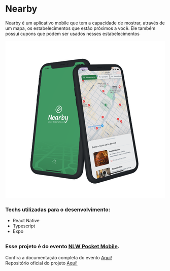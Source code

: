 # Nearby

Nearby é um aplicativo mobile que tem a capacidade de mostrar, através de um mapa, os estabelecimentos que estão próximos a você. Ele também possui cupons que podem ser usados nesses estabelecimentos

<div align="center">

![Mockup da](./assets/thumb.svg)

</div>

### Techs utilizadas para o desenvolvimento:
- React Native
- Typescript 
- Expo 

##

### Esse projeto é do evento [NLW Pocket Mobile]().

Confira a documentação completa do evento [Aqui!](https://docs-rocketseat.notion.site/React-Native-Multiplataforma-149395da5770808bada7e6dd3dce7526)<br>
Repositório oficial do projeto [Aqui!](https://github.com/rocketseat-education/nlw-pocket-mobile-rn)